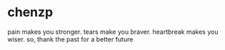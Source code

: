 # chenzp
pain makes you stronger. tears make you braver. heartbreak makes you wiser. so, thank the past for a better future
